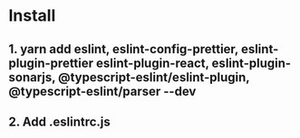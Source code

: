 # Install

## 1. yarn add eslint, eslint-config-prettier, eslint-plugin-prettier eslint-plugin-react, eslint-plugin-sonarjs, @typescript-eslint/eslint-plugin, @typescript-eslint/parser --dev
## 2. Add .eslintrc.js
